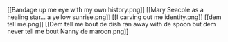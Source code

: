 [[Bandage up me eye with my own history.png]]
[[Mary Seacole as a healing star... a yellow sunrise.png]]
[[I carving out me identity.png]]
[[dem tell me.png]]
[[Dem tell me bout de dish ran away with de spoon but dem never tell me bout Nanny de maroon.png]]